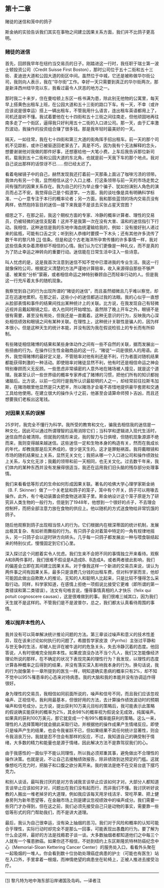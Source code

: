 ## 第十二章  
赌徒的迷信和笼中的鸽子

斯金纳的实验告诉我们其实在事物之间建立因果关系方面，我们并不比鸽子更高明。

### 赌徒的迷信

首先，回顾我早年在纽约当交易员的日子。刚踏进这一行时，我任职于瑞士第一波士顿投资公司（Credit Suisse First Boston），那时公司位于五十二街和五十三街、麦迪逊大道和公园大道的街区中间。虽然位于中城，它还是被称做华尔街公司，我则向人表示，我在“华尔街”工作。幸好一天只需要到真正的华尔街两次，那是新泽西州纽华克以东，我看过最令人厌恶的地方之一。

那时我二十来岁，住在曼哈顿上东区一栋书满为患，除此别无他物的公寓里，每天早上搭黄色出租车上班，在公园大道和五十三街的路口下车。有一天，不幸（或许应该说是很幸运）搭上一辆出租车，不管我用什么语言，连出租车英语都用上了，司机还是听不懂。我试着要他在七十四街和五十三街之间往南走，但他顽固地再往南多走了一个街区，逼得我只好利用五十二街的入口进公司。那一天，由于汇率激烈波动，我操作的投资组合赚了很多钱。那是我年轻时最美好的一天。

隔天，一如往常，我在七十四街和第三大道的街角挥手招出租车。前一天的那个司机不见踪影，或许已被驱逐回老家去了。真是不巧，因为我有个无法解释的念头，想要谢谢他对我做的那件好事，还想塞给他一大笔小费。上车后我告诉那位新司机，载我到五十二街和公园大道的东北角，也就是前一天我下车的那个地点。我对自己说出那样的话惊讶不已……但已经太迟了。

看着电梯镜子中的自己，赫然发现我还打着前一天那条上面沾了咖啡污渍的领带。我体内有另一个我，显然相信从这个入口上楼、打这条领带与前一天的市场走势之间有强烈的因果关系存在。我为自己的行为举止像个骗子、犹如扮演别人角色的演员而忐忑不安。我觉得自己是个假道学。一方面，我的谈吐像是具有明确科学标准、一心一意专注于本行的概率论者；另一方面，我和那些蓝领的场内交易员没有两样，依然抱持盲目的迷信—接下来我是不是该去买张占星天宫图？

细思之下，在那之前，我这个期权方面的专家、冷静的概率计算者、理性的交易员，仍被轻微的迷信支配着！这并不是我第一次在没有大害、温和的迷信指引下行动。我相信，这种迷信是我的东地中海血统灌输给我的，例如：没有接好别人递过来的盐瓶，可能有口舌之灾；听到别人恭维时要摸一下木头；还有其他许多流传了数千年的黎凡特 [[1]](151_第十二章_赌徒的迷信和笼中的鸽子.md#note1n) 信条。但是和这个古老海洋所孕育传播的许多事情一样，我对这些信条夹杂着肃穆却不相信的心情。我们认为它们更像是一种礼仪，而不是真的为了防止幸运之神转向的重要行动。迷信能在日常生活中注入一些诗意。

叫人忧虑的是，这是我首次注意到迷信不知不觉中已潜进我的专业生活。我这一行就像保险公司，根据定义清楚的方法严谨地计算赔率，收入来源得自那些不够严谨、被某些“分析”蒙蔽，或者相信命运之神特别眷顾自己而轻率行动的人。但是我这一行充斥着太多的随机现象。

我察觉到自己的行为出现所谓的“赌徒的迷信”，而且虽然细微且几乎难以察觉，却正在迅速地累积。在那之前，这些小小的迷信都逃过我的法眼。我的心似乎一直想从脸部表情和事件的结果间找出某种统计上的关联。比方说，在我发现自己有轻微近视并且戴起眼镜之后，收入也同时开始增加。虽然除了晚上开车之外，眼镜不是很有需要，甚至没有用处，但我还是一直戴着。这种无意识的行为，反映我内心深处相信绩效和眼镜之间有某种关联。在理性上，这种统计关联性是骗人的，因为样本很小。但是这种天生的统计本能，并没有因为我在假说检验上的专长而有所抑制。

有些赌徒相信赌博的结果和某些身体动作之间有一些不自然的关联，据而发展出一些扭曲的行为。在操作衍生性金融商品的这一行，“赌徒”一词是很损人的用语。此外，我觉得赌博的最好定义是，不管赔率对他有利还是不利，行为者面对随机结果都能获得刺激的一种活动。即使赔率对赌徒显然不利，他有时还是相信命运之神会特别眷顾而义无反顾。一些思虑非常缜密的人意外地在赌场被人撞见，就是这个道理。我甚至认识一些世界级的概率专家养成了赌博的习惯，把他们所有的知识都抛诸脑后。比方说，以前一位同行是我所认识最聪明的人之一，却经常前往拉斯韦加斯，在赌场眼里他显然是只大肥羊，所以赌场才会毫不吝惜地提供豪华套房和交通工具给他使用。在建立很大的操作头寸之前，他甚至会请算命师预卜吉凶，而且还想要我们老板出这笔钱。

### 对因果关系的误解

25岁时，我完全不懂行为科学。我所受的教育和文化，骗我去相信我的迷信是一种文化，因此可以通过所谓理智的运用消除它们；当科学和逻辑进入现代生活时，迷信自然会被清除。但就我的情形来说，我的智力与日俱增，但随机现象源源不绝而来，我则变得越来越迷信。这些迷信一定和生物本身的构造有关，然而在我成长的年代，却教我那是后天养成的，很少是天生的。这才是罪魁祸首。我将戴眼镜和市场的随机结果扯上关系，显然无关文化；我把从哪一个入口进公司和操作绩效扯上关系，与文化无涉；我戴的领带和前一天相同，也无关文化。过去数千年来，我们体内的某种东西并没有发展得很适当，我还在运用我们旧头脑的残存部分处理事情。

我们来看看低等形式的生命如何形成因果关联。著名的哈佛大学心理学家斯金纳（B. F. Skinner）做了一个关老鼠和鸽子的笼子，笼中有个开关，鸽子可以用喙去操作。此外，有个电动装置会把食物送进笼子里。斯金纳设计这个笼子原是为了研究非人类生物的一般行为，但是到了1948年，他想到一个很好的点子，不去理会控制杆，而把全部注意力放在食物的供应上。他以随机的方式送食物给非常饥饿的鸽子。

随后他观察到鸽子出现相当惊人的行为。它们根据内在根深蒂固的统计机制，发展出极其复杂、有如祈雨舞般的行为。有只鸽子会对着笼中特定的一角有规律地摇头，另一只鸽子会以逆时钟方向转头。几乎每一只鸽子都发展出一种与喂食联结起来的特别仪式，慢慢固定到它们心里。

深入探讨这个问题着实令人忧虑。我们生来不会把不同的事情独立开来看待。观察A和B两件事时，我们很难不假设是A造成B、B造成A，或者两者彼此影响，我们的偏差会立即在其间建立因果关系。对于像我这样一个新进的交易员来说，误认为两件事之间有因果关系，最多只是浪费几分钱的出租车费，但对科学家而言，他却可能因此做出自欺欺人的推论。无知的人和聪明人比起来，只是比较不懂得怎么采取行动。同样，科学家知道，在感情上拒绝一项假说比接受它更难（即所谓的第一类错误和第二类错误）。法文有句格言说，懂得事情真相的人才快乐（felix qui potuit cognoscere causas），这是很难做到的事。我们很难三缄其口，因为我们天生就不是这样的。不管我们是不是波普尔，总之，我们都太认真看待周围的事情。

### 难以抛弃本性的人

我并没有可以简单解决统计推论问题的方法。第三章谈过噪声和意义的技术性差异，现在该来讨论如何执行的问题了。希腊哲学家皮浪（Pyrrho）主张过平静和与世无争的生活，却被人批评在被牛追时的危急关头，失去冷静沉着的态度。他回答说，人有时很难完全抛弃本性。如果皮浪没办法不当个凡人，我们又怎能像经济理论所说的那样，在不确定的状况下表现完美的理性行为？我发现，以理性的态度计算各种概率之后得到的结果，并没有落实深入影响我本身的行为。换句话说，我的行为就像第十一章所提到的医生一样，明知道确实患病的概率只有2%，却不知不觉中以95%罹患率的心态来对待病患。我的大脑和我的本能并没有协调运作得很好。

身为理性的交易员，我相信如同前面所说的，噪声和信号不同，而且我们应该忽视噪声、正视信号。我利用最基本，但很好用的方法，去计算操作绩效波动时的预期噪声和信号成分。比方说，提出获利10万美元目标的策略后，我可能表示此策略的假说确实能获利的概率为2%，其余98%的概率视为假说全无成效，纯属噪声。如果真的获利100万美元，那它就变成一个有99%概率能获利的策略。这么一来，理性的人选择策略时就会据此采取行动，并根据他的操作成果产生情绪反应。即使只是噪声产生的结果，也会令我雀跃不已，但如果结果不具任何统计显著性，则会令我沮丧万分。我就是忍不住会有那样的反应，不过，我知道自己的确受制于情绪，大多数的精力和能量也是源于情绪，因此解决方法不是靠驾驭我们的心。

由于我感性的一面似乎不能认同理性，所以我必须郑重其事，避免做出不合理性的操作决策。也就是说，不让自己去接触绩效报告，除非绩效到达预定的门槛。这就像想吃巧克力时，把脑子和口腹之欲分离开来。我的做法是绝不在交易台底下摆巧克力。

和别人谈话，最叫我讨厌的是对方告诫我言谈举止应该如何才对。大部分人都知道言谈举止应该如何才对，问题出在我们没有起而行，而非我们不懂。我讨厌听好说教的人搬出一堆老掉牙的大道理，例如我应该每天用牙线洁牙、常吃苹果、把上健身房列为新年愿望等，在金融市场上则是建议忽视绩效中的噪声成分。我们需要一些窍门才办得到，但在这之前，我们必须先接受自己只是动物的事实，需要靠一些低等形式的窍门帮助我们，而不是讲大道理。

最后，我认为自己很幸运，没有染上抽烟的恶习。我们对于风险和概率的认知可能合乎理性，实际行动时却完全不是那么一回事，可能表现出愚蠢的行为。要了解为什么会这样，最好的方法是找瘾君子谈一谈。大多数抽烟者都知道他们之中每三个人就有一个罹患肺癌。如果你还不相信，不妨到纽约上东区斯隆凯特林防癌纪念中心（Memorial-Sloan Kettering Cancer Center）的服务处入口，看看外头聚在一起吸烟的一堆人。你会看到数十位协助处理癌症病患的护士（可能也有医生）站在入口外，手里拿着一根烟，而神情绝望的病患坐在轮椅上，正被人推进去接受治疗。

* * *

[[1]](151_第十二章_赌徒的迷信和笼中的鸽子.md#note1) 黎凡特为地中海东部沿岸诸国及岛屿。—译者注
